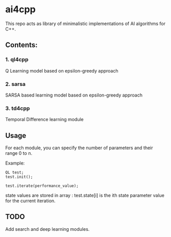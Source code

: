 # ai4cpp

This repo acts as library of minimalistic implementations of AI algorithms for C++.

## Contents:

### 1. ql4cpp
Q Learning model based on epsilon-greedy approach

### 2. sarsa
SARSA based learning model based on epsilon-greedy approach

### 3. td4cpp
Temporal Difference learning module

## Usage
For each module, you can specify the number of parameters and their range 0 to n.

Example: 
```
QL test;
test.init();

test.iterate(performance_value);
```

state values are stored in array : test.state[i] is the ith state parameter value for the current iteration.

## TODO

Add search and deep learning modules.
